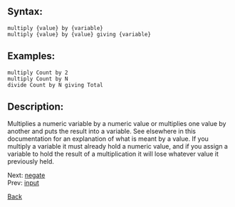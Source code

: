 ## Syntax:
`multiply {value} by {variable}`  
`multiply {value} by {value} giving {variable}`
## Examples:
`multiply Count by 2`  
`multiply Count by N`  
`divide Count by N giving Total`
## Description:
Multiplies a numeric variable by a numeric value or multiplies one value by another and puts the result into a variable. See elsewhere in this documentation for an explanation of what is meant by a value. If you multiply a variable it must already hold a numeric value, and if you assign a variable to hold the result of a multiplication it will lose whatever value it previously held. 

Next: [negate](negate.md)  
Prev: [input](input.md)

[Back](../../README.md)
